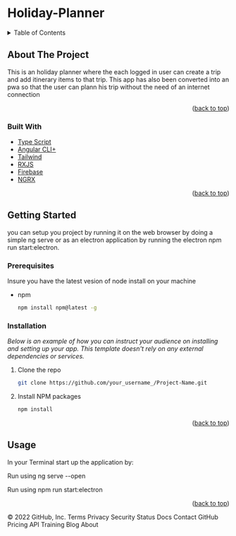 # Holiday-Planner


   
<div id="top"></div>
<!--
*** Thanks for checking out the Best-README-Template. If you have a suggestion
*** that would make this better, please fork the repo and create a pull request
*** or simply open an issue with the tag "enhancement".
*** Don't forget to give the project a star!
*** Thanks again! Now go create something AMAZING! :D
-->










<!-- TABLE OF CONTENTS -->
<details>
  <summary>Table of Contents</summary>
  <ol>
    <li>
      <a href="#about-the-project">About The Project</a>
      <ul>
        <li><a href="#built-with">Built With</a></li>
      </ul>
    </li>
    <li>
      <a href="#getting-started">Getting Started</a>
      <ul>
        <li><a href="#prerequisites">Prerequisites</a></li>
        <li><a href="#installation">Installation</a></li>
      </ul>
    </li>
  </ol>
</details>



<!-- ABOUT THE PROJECT -->
## About The Project

This is an holiday planner where the each logged in user can create a trip and add itinerary items to that trip. This app has also been converted into an pwa so that the user can plann his trip without the need of an internet connection


<p align="right">(<a href="#top">back to top</a>)</p>



### Built With



* [Type Script](https://www.typescriptlang.org/)
* [Angular CLI+](https://angular.io/guide/docs-style-guide)
* [Tailwind](https://tailwindcss.com/)
* [RXJS](https://rxjs.dev/)
* [Firebase](https://firebase.google.com/)
* [NGRX](https://ngrx.io/)

<p align="right">(<a href="#top">back to top</a>)</p>



<!-- GETTING STARTED -->
## Getting Started

you can setup you project by running it on the web browser by doing a simple ng serve or as an electron application by running the electron npm run start:electron.

### Prerequisites

Insure you have the latest vesion of node install on your machine
* npm
  ```sh
  npm install npm@latest -g
  ```

### Installation

_Below is an example of how you can instruct your audience on installing and setting up your app. This template doesn't rely on any external dependencies or services._

1. Clone the repo
   ```sh
   git clone https://github.com/your_username_/Project-Name.git
   ```
2. Install NPM packages
   ```sh
   npm install


<p align="right">(<a href="#top">back to top</a>)</p>



<!-- USAGE EXAMPLES -->
## Usage
In your Terminal start up the application by:

Run using ng serve --open



Run using npm run start:electron




<p align="right">(<a href="#top">back to top</a>)</p>




© 2022 GitHub, Inc.
Terms
Privacy
Security
Status
Docs
Contact GitHub
Pricing
API
Training
Blog
About

